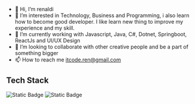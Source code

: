 - 👋 Hi, I’m renaldi
- 👀 I’m interested in Technology, Business and Programming, i also learn how to become good developer. I like learn new thing to improve 
      my experience and my skill.
- 🌱 I’m currently working with Javascript, Java, C#, Dotnet, Springboot, ReactJs and UI/UX Design
- 💞️ I’m looking to collaborate with other creative people and be a part of something bigger 
- 📫 How to reach me itcode.ren@gmail.com

## Tech Stack
![Static Badge](https://img.shields.io/badge/DOTNET-purple?logo=dotnet) ![Static Badge](https://img.shields.io/badge/HTML-orange?logo=html5)


<!---
renaldi99/renaldi99 is a ✨ special ✨ repository because its `README.md` (this file) appears on your GitHub profile.
You can click the Preview link to take a look at your changes.
--->

